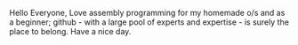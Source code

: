 Hello Everyone,
Love assembly programming for my homemade o/s and as a beginner; github - with a large pool of experts and expertise - is surely the place to belong.
Have a nice day.
